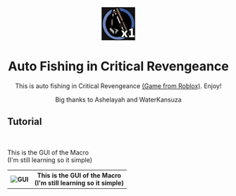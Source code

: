 <div align="center">
  <picture>
    <img src="https://github.com/WaterKansuza/Fishing-CriticalRevengeance/blob/8870834a7ebf0d6bf00aeee711da2d8f34196d3d/data/Icon/FishingIcon.png">
  </picture>
  <h1 align="center">Auto Fishing in Critical Revengeance</h1> 
  <h>This is auto fishing in Critical Revengeance <a href="https://www.roblox.com/games/14233281398/Critical-Revengeance-PT3">(Game from Roblox)</a>. Enjoy!</h>
  <p>Big thanks to Ashelayah and WaterKansuza</p>

</div>

<h2>Tutorial</h2>
<div display: flex;>
  <picture>
    <img scr="https://github.com/WaterKansuza/Fishing-CriticalRevengeance/blob/a77a15ec4a22e55733524452681eb40ba1c0e8cb/data/ReadMe/GUI.png">
  </picture>
  <p>This is the GUI of the Macro<br>(I'm still learning so it simple)</p>
</div>
<table>
  <tr>
    <th>
    <picture>
      <img width="200" height="199" alt="GUI" src="https://github.com/user-attachments/assets/843aa10e-8048-40f5-b528-769767607bd2" />
    </picture>
    </th>
    <th>This is the GUI of the Macro<br>(I'm still learning so it simple)</th>
  </tr>
</table>
